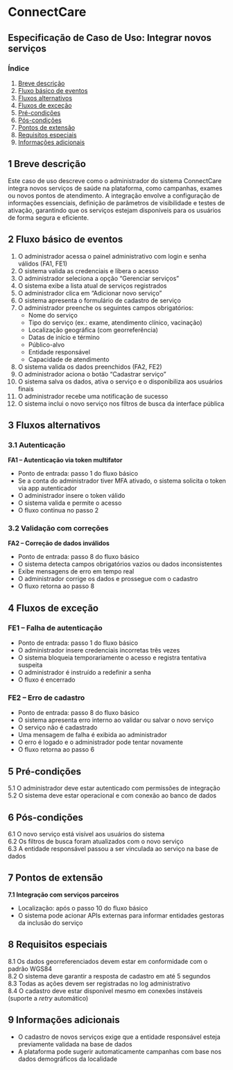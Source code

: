 # ConnectCare

## Especificação de Caso de Uso: Integrar novos serviços

### Índice

1. [Breve descrição](#1-breve-descrição)  
2. [Fluxo básico de eventos](#2-fluxo-básico-de-eventos)  
3. [Fluxos alternativos](#3-fluxos-alternativos)  
4. [Fluxos de exceção](#4-fluxos-de-exceção)  
5. [Pré-condições](#5-pré-condições)  
6. [Pós-condições](#6-pós-condições)  
7. [Pontos de extensão](#7-pontos-de-extensão)  
8. [Requisitos especiais](#8-requisitos-especiais)  
9. [Informações adicionais](#9-informações-adicionais)

## 1 Breve descrição

Este caso de uso descreve como o administrador do sistema ConnectCare integra novos serviços de saúde na plataforma, como campanhas, exames ou novos pontos de atendimento. A integração envolve a configuração de informações essenciais, definição de parâmetros de visibilidade e testes de ativação, garantindo que os serviços estejam disponíveis para os usuários de forma segura e eficiente.

## 2 Fluxo básico de eventos

1. O administrador acessa o painel administrativo com login e senha válidos (FA1, FE1)  
2. O sistema valida as credenciais e libera o acesso  
3. O administrador seleciona a opção “Gerenciar serviços”  
4. O sistema exibe a lista atual de serviços registrados  
5. O administrador clica em “Adicionar novo serviço”  
6. O sistema apresenta o formulário de cadastro de serviço  
7. O administrador preenche os seguintes campos obrigatórios:
   - Nome do serviço  
   - Tipo do serviço (ex.: exame, atendimento clínico, vacinação)  
   - Localização geográfica (com georreferência)  
   - Datas de início e término  
   - Público-alvo  
   - Entidade responsável  
   - Capacidade de atendimento  
8. O sistema valida os dados preenchidos (FA2, FE2)  
9. O administrador aciona o botão “Cadastrar serviço”  
10. O sistema salva os dados, ativa o serviço e o disponibiliza aos usuários finais  
11. O administrador recebe uma notificação de sucesso  
12. O sistema inclui o novo serviço nos filtros de busca da interface pública  

## 3 Fluxos alternativos

### 3.1 Autenticação

**FA1 – Autenticação via token multifator**  
- Ponto de entrada: passo 1 do fluxo básico  
- Se a conta do administrador tiver MFA ativado, o sistema solicita o token via app autenticador  
- O administrador insere o token válido  
- O sistema valida e permite o acesso  
- O fluxo continua no passo 2  

### 3.2 Validação com correções

**FA2 – Correção de dados inválidos**  
- Ponto de entrada: passo 8 do fluxo básico  
- O sistema detecta campos obrigatórios vazios ou dados inconsistentes  
- Exibe mensagens de erro em tempo real  
- O administrador corrige os dados e prossegue com o cadastro  
- O fluxo retorna ao passo 8  

## 4 Fluxos de exceção

### FE1 – Falha de autenticação

- Ponto de entrada: passo 1 do fluxo básico  
- O administrador insere credenciais incorretas três vezes  
- O sistema bloqueia temporariamente o acesso e registra tentativa suspeita  
- O administrador é instruído a redefinir a senha  
- O fluxo é encerrado  

### FE2 – Erro de cadastro

- Ponto de entrada: passo 8 do fluxo básico  
- O sistema apresenta erro interno ao validar ou salvar o novo serviço  
- O serviço não é cadastrado  
- Uma mensagem de falha é exibida ao administrador  
- O erro é logado e o administrador pode tentar novamente  
- O fluxo retorna ao passo 6  

## 5 Pré-condições

5.1 O administrador deve estar autenticado com permissões de integração  
5.2 O sistema deve estar operacional e com conexão ao banco de dados  

## 6 Pós-condições

6.1 O novo serviço está visível aos usuários do sistema  
6.2 Os filtros de busca foram atualizados com o novo serviço  
6.3 A entidade responsável passou a ser vinculada ao serviço na base de dados  

## 7 Pontos de extensão

**7.1 Integração com serviços parceiros**  
- Localização: após o passo 10 do fluxo básico  
- O sistema pode acionar APIs externas para informar entidades gestoras da inclusão do serviço  

## 8 Requisitos especiais

8.1 Os dados georreferenciados devem estar em conformidade com o padrão WGS84  
8.2 O sistema deve garantir a resposta de cadastro em até 5 segundos  
8.3 Todas as ações devem ser registradas no log administrativo  
8.4 O cadastro deve estar disponível mesmo em conexões instáveis (suporte a *retry* automático)  

## 9 Informações adicionais

- O cadastro de novos serviços exige que a entidade responsável esteja previamente validada na base de dados  
- A plataforma pode sugerir automaticamente campanhas com base nos dados demográficos da localidade  

